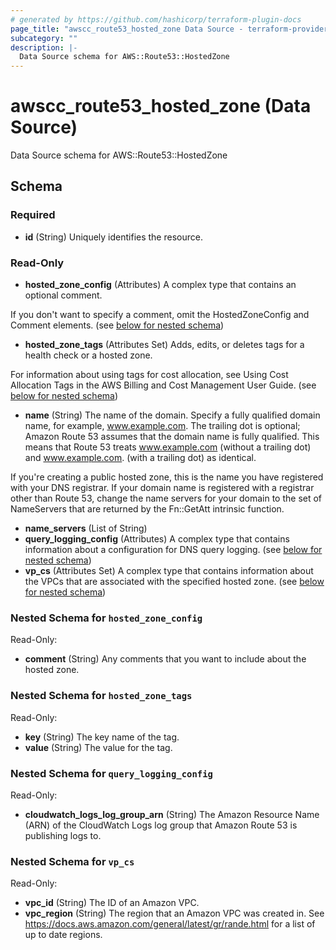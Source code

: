 ```yaml
---
# generated by https://github.com/hashicorp/terraform-plugin-docs
page_title: "awscc_route53_hosted_zone Data Source - terraform-provider-awscc"
subcategory: ""
description: |-
  Data Source schema for AWS::Route53::HostedZone
---
```


# awscc_route53_hosted_zone (Data Source)

Data Source schema for AWS::Route53::HostedZone



<!-- schema generated by tfplugindocs -->
## Schema

### Required

- **id** (String) Uniquely identifies the resource.

### Read-Only

- **hosted_zone_config** (Attributes) A complex type that contains an optional comment.

If you don't want to specify a comment, omit the HostedZoneConfig and Comment elements. (see [below for nested schema](#nestedatt--hosted_zone_config))
- **hosted_zone_tags** (Attributes Set) Adds, edits, or deletes tags for a health check or a hosted zone.

For information about using tags for cost allocation, see Using Cost Allocation Tags in the AWS Billing and Cost Management User Guide. (see [below for nested schema](#nestedatt--hosted_zone_tags))
- **name** (String) The name of the domain. Specify a fully qualified domain name, for example, www.example.com. The trailing dot is optional; Amazon Route 53 assumes that the domain name is fully qualified. This means that Route 53 treats www.example.com (without a trailing dot) and www.example.com. (with a trailing dot) as identical.

If you're creating a public hosted zone, this is the name you have registered with your DNS registrar. If your domain name is registered with a registrar other than Route 53, change the name servers for your domain to the set of NameServers that are returned by the Fn::GetAtt intrinsic function.
- **name_servers** (List of String)
- **query_logging_config** (Attributes) A complex type that contains information about a configuration for DNS query logging. (see [below for nested schema](#nestedatt--query_logging_config))
- **vp_cs** (Attributes Set) A complex type that contains information about the VPCs that are associated with the specified hosted zone. (see [below for nested schema](#nestedatt--vp_cs))

<a id="nestedatt--hosted_zone_config"></a>
### Nested Schema for `hosted_zone_config`

Read-Only:

- **comment** (String) Any comments that you want to include about the hosted zone.


<a id="nestedatt--hosted_zone_tags"></a>
### Nested Schema for `hosted_zone_tags`

Read-Only:

- **key** (String) The key name of the tag.
- **value** (String) The value for the tag.


<a id="nestedatt--query_logging_config"></a>
### Nested Schema for `query_logging_config`

Read-Only:

- **cloudwatch_logs_log_group_arn** (String) The Amazon Resource Name (ARN) of the CloudWatch Logs log group that Amazon Route 53 is publishing logs to.


<a id="nestedatt--vp_cs"></a>
### Nested Schema for `vp_cs`

Read-Only:

- **vpc_id** (String) The ID of an Amazon VPC.
- **vpc_region** (String) The region that an Amazon VPC was created in. See https://docs.aws.amazon.com/general/latest/gr/rande.html for a list of up to date regions.


